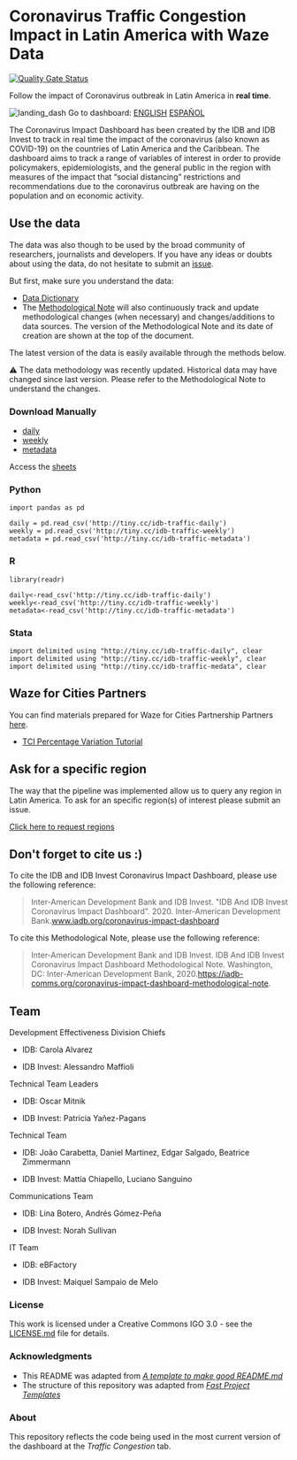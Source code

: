 # Coronavirus Traffic Congestion Impact in Latin America with Waze Data

[![Quality Gate Status](https://sonarcloud.io/api/project_badges/measure?project=EL-BID_Covid-19-Traffic-Impact-Dashboard&metric=alert_status)](https://sonarcloud.io/dashboard?id=EL-BID_Covid-19-Traffic-Impact-Dashboard)

Follow  the impact of Coronavirus outbreak in Latin America in **real time**. 

![landing_dash](https://github.com/EL-BID/Covid-19-Traffic-Impact-Dashboard/blob/master/imgs/dashboard_landing.png?raw=true)
Go to dashboard: [ENGLISH](https://www.iadb.org/en/topics-effectiveness-improving-lives/coronavirus-impact-dashboard)
[ESPAÑOL](https://www.iadb.org/es/topics-effectiveness-improving-lives/coronavirus-impact-dashboard)

The Coronavirus Impact Dashboard has been created by the IDB and IDB Invest to track in real
time the impact of the coronavirus (also known as COVID-19) on the countries of Latin America
and the Caribbean. The dashboard aims to track a range of variables of interest in order to provide
policymakers, epidemiologists, and the general public in the region with measures of the impact
that “social distancing” restrictions and recommendations due to the coronavirus outbreak are
having on the population and on economic activity.

## Use the data

The data was also though to be used by the broad community of researchers, journalists and developers. If you have any ideas or doubts about using the data, do not hesitate to submit an [issue](https://github.com/EL-BID/IDB-IDB-Invest-Coronavirus-Impacto-Dashboard/issues/new).

But first, make sure you understand the data:
- [Data Dictionary](docs/Data%20Dictionary.md)
- The [Methodological Note](https://iadb-comms.org/COVID19-Impact-Dashboard-Methodological-Note)  will also continuously track and update methodological changes (when necessary) and changes/additions to data sources. The version of the Methodological Note and its date of creation are shown at the top of the document.

The latest version of the data is easily available through the methods below.

:warning: The data methodology was recently updated. Historical data may have changed since last version. Please refer to the Methodological Note to understand the changes.

### Download Manually

- [daily](http://tiny.cc/idb-traffic-daily)
- [weekly](http://tiny.cc/idb-traffic-weekly)
- [metadata](http://tiny.cc/idb-traffic-metadata)

Access the [sheets](http://tiny.cc/idb-traffic-sheets)


### Python

```
import pandas as pd

daily = pd.read_csv('http://tiny.cc/idb-traffic-daily')
weekly = pd.read_csv('http://tiny.cc/idb-traffic-weekly')
metadata = pd.read_csv('http://tiny.cc/idb-traffic-metadata')
```

### R

```
library(readr)

daily<-read_csv('http://tiny.cc/idb-traffic-daily')
weekly<-read_csv('http://tiny.cc/idb-traffic-weekly')
metadata<-read_csv('http://tiny.cc/idb-traffic-metadata')
```

### Stata

```
import delimited using "http://tiny.cc/idb-traffic-daily", clear
import delimited using "http://tiny.cc/idb-traffic-weekly", clear
import delimited using "http://tiny.cc/idb-traffic-medata", clear
```

## Waze for Cities Partners

You can find materials prepared for Waze for Cities Partnership Partners [here](https://github.com/EL-BID/IDB-IDB-Invest-Coronavirus-Impact-Dashboard/tree/master/waze_for_cities).

- [TCI Percentage Variation Tutorial](http://tiny.cc/idb-tci-bigquery-tutorial)

## Ask for a specific region

The way that the pipeline was implemented allow us to query any region in Latin
America. To ask for an specific region(s) of interest please submit an issue.

[Click here to request regions](https://github.com/EL-BID/IDB-IDB-Invest-Coronavirus-Impacto-Dashboard/issues/new?assignees=JoaoCarabetta&labels=enhancement&template=region-request.md&title=%5BRegion+Request%5D+%3Cadd+short+description%3E)

## Don't forget to cite us :)

To cite the IDB and IDB Invest Coronavirus Impact Dashboard, please use the following reference:

> Inter-American Development Bank and IDB Invest. "IDB And IDB Invest Coronavirus Impact Dashboard". 2020. Inter-American Development Bank.www.iadb.org/coronavirus-impact-dashboard

To cite this Methodological Note, please use the following reference: 

> Inter-American Development Bank and IDB Invest. IDB And IDB Invest Coronavirus Impact Dashboard Methodological Note. Washington, DC: Inter-American Development Bank, 2020.https://iadb-comms.org/coronavirus-impact-dashboard-methodological-note.

## Team 

Development Effectiveness Division Chiefs 

- IDB: Carola Alvarez 

- IDB Invest: Alessandro Maffioli 

Technical Team Leaders 

- IDB: Oscar Mitnik 

- IDB Invest: Patricia Yañez-Pagans 

Technical Team 

- IDB: João Carabetta, Daniel Martinez, Edgar Salgado, Beatrice Zimmermann 

- IDB Invest: Mattia Chiapello, Luciano Sanguino

Communications Team 

- IDB: Lina Botero, Andrés Gómez-Peña 

- IDB Invest: Norah Sullivan 

IT Team 

- IDB: eBFactory  

- IDB Invest: Maiquel Sampaio de Melo 

### License

This work is licensed under a Creative Commons IGO 3.0 - see the [LICENSE.md](LICENSE.md) file for details.

### Acknowledgments

* This README was adapted from [*A template to make good README.md*](https://gist.github.com/PurpleBooth/109311bb0361f32d87a2)
* The structure of this repository was adapted from [*Fast Project Templates*](https://github.com/JoaoCarabetta/project-templates)

### About
This repository reflects the code being used in the most current version of the dashboard at the *Traffic Congestion* tab.
